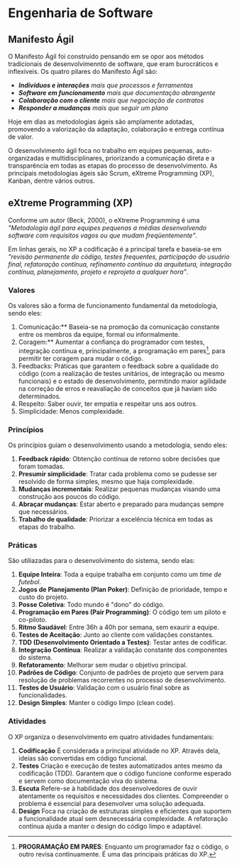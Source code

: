 # Engenharia de Software
## Manifesto Ágil
O Manifesto Ágil foi construído pensando em se opor aos métodos tradicionais de desenvolvimennto de software, que eram burocráticos e inflexíveis. Os quatro pilares do Manifesto Ágil são:
- ***Indivíduos e interações** mais que processos e ferramentas*
- ***Software em funcionamento** mais que documentação abrangente*
- ***Colaboração com o cliente** mais que negociação de contratos*
- ***Responder a mudanças** mais que seguir um plano*

Hoje em dias as metodologias ágeis são amplamente adotadas, promovendo a valorização da adaptação, colaboração e entrega contínua de valor. 

O desenvolvimento ágil foca no trabalho em equipes pequenas, auto-organizadas e multidisciplinares, priorizando a comunicação direta e a transparência em todas as etapas do processo de desenvolvimento. As principais metodologias ágeis são Scrum, eXtreme Programming (XP), Kanban, dentre vários outros.

## eXtreme Programming (XP)
Conforme um autor (Beck, 2000), o eXtreme Programming é uma *"Metodologia ágil para equipes pequenas a médias
desenvolvendo software com requisitos vagos ou que mudam freqüentemente"*. 

Em linhas gerais, no XP a codificação é a principal tarefa e baseia-se em *"revisão permanente do código, testes frequentes, participação do usuário final, refatoração contínua, refinamento contínuo da arquitetura, integração contínua, planejamento, projeto e reprojeto a qualquer hora"*.

### Valores
Os valores são a forma de funcionamento fundamental da metodologia, sendo eles:

1. Comunicação:** Baseia-se na promoção da comunicação constante entre os membros da equipe, formal ou informalmente. 
2. Coragem:** Aumentar a confiança do programador com testes, integração contínua e, principalmente, a programação em pares[^1], para permitir ter coragem para mudar o código.
3. Feedbacks: Práticas que garantem o feedback sobre a qualidade do código (com a realização de testes unitários, de integração ou mesmo funcionais) e o estado de desenvolvimento, permitindo maior agilidade na correção de erros e reavaliação de conceitos que já haviam sido determinados.
4. Respeito: Saber ouvir, ter empatia e respeitar uns aos outros.
5. Simplicidade: Menos complexidade.

[^1]: **PROGRAMAÇÃO EM PARES**: Enquanto um programador faz o código, o outro revisa continuamente. É uma das principais práticas do XP.

### Princípios
Os princípios guiam o desenvolvimento usando a metodologia, sendo eles:

1. **Feedback rápido**: Obtenção contínua de retorno sobre decisões que foram tomadas.
2. **Presumir simplicidade**: Tratar cada problema como se pudesse ser resolvido de forma simples, mesmo que haja complexidade.
3. **Mudanças incrementais**: Realizar pequenas mudanças visando uma construção aos poucos do código.
4. **Abraçar mudanças**: Estar aberto e preparado para mudanças sempre que necessários.
5. **Trabalho de qualidade**: Priorizar a excelência técnica em todas as etapas do trabalho.

### Práticas
São utiliazadas para o desenvolvimento do sistema, sendo elas:

1. **Equipe Inteira**: Toda a equipe trabalha em conjunto como um *time de futebol*.
2. **Jogos de Planejamento (Plan Poker)**: Definição de prioridade, tempo e custo do projeto.
3. **Posse Coletiva**: Todo mundo é "dono" do código.
4. **Programação em Pares (Pair Programming)**: O código tem um piloto e co-piloto.
5. **Ritmo Saudável**: Entre 36h a 40h por semana, sem exaurir a equipe.
6. **Testes de Aceitação**: Junto ao cliente com validações constantes.
7. **TDD (Desenvolvimento Orientado a Testes)**: Testar antes de codificar.
8. **Integração Contínua**: Realizar a validação constante dos componentes do sistema.
9. **Refatoramento**: Melhorar sem mudar o objetivo principal.
10. **Padrões de Código**: Conjunto de padrões de projeto que servem para resolução de problemas recorrentes no processo de desenvolvimento.
11. **Testes de Usuário**: Validação com o usuário final sobre as funcionalidades.
12. **Design Simples**: Manter o código limpo (clean code).

### Atividades
O XP organiza o desenvolvimento em quatro atividades fundamentais:

1. **Codificação**
É considerada a principal atividade no XP. Através dela, ideias são convertidas em código funcional.
2. **Testes**
Criação e execução de testes automatizados antes mesmo da codificação (TDD). Garantem que o código funcione conforme esperado e servem como documentação viva do sistema.
3. **Escuta**
Refere-se à habilidade dos desenvolvedores de ouvir atentamente os requisitos e necessidades dos clientes. Compreender o problema é essencial para desenvolver uma solução adequada.
4. **Design**
Foca na criação de estruturas simples e eficientes que suportem a funcionalidade atual sem desnecessária complexidade. A refatoração contínua ajuda a manter o design do código limpo e adaptável.
